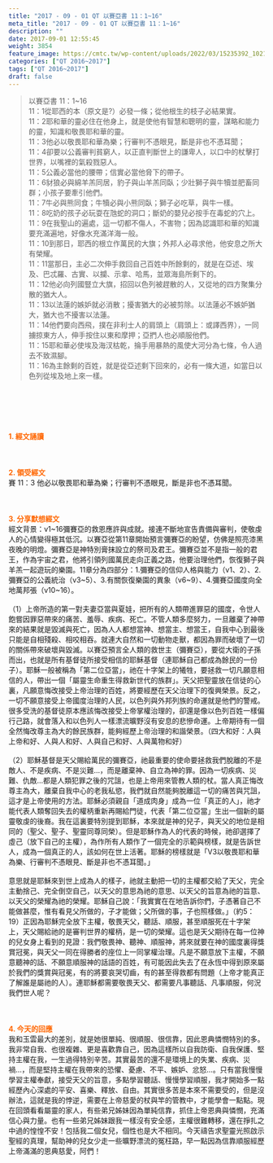 ```yaml
---
title: "2017 - 09 - 01 QT 以賽亞書 11：1~16"
meta_title: "2017 - 09 - 01 QT 以賽亞書 11：1~16"
description: ""
date: 2017-09-01 12:55:45
weight: 3854
feature_image: https://cmtc.tw/wp-content/uploads/2022/03/15235392_10211799862337740_180693556567566654_o-1.webp
categories: ["QT 2016~2017"]
tags: ["QT 2016~2017"]
draft: false
---
```


<blockquote>以賽亞書 11：1~16<br />
11：1從耶西的本（原文是?）必發一條；從他根生的枝子必結果實。<br />
11：2耶和華的靈必住在他身上，就是使他有智慧和聰明的靈，謀略和能力的靈，知識和敬畏耶和華的靈。<br />
11：3他必以敬畏耶和華為樂；行審判不憑眼見，斷是非也不憑耳聞；<br />
11：4卻要以公義審判貧窮人，以正直判斷世上的謙卑人，以口中的杖擊打世界，以嘴裡的氣殺戮惡人。<br />
11：5公義必當他的腰帶；信實必當他脅下的帶子。<br />
11：6豺狼必與綿羊羔同居，豹子與山羊羔同臥；少壯獅子與牛犢並肥畜同群；小孩子要牽引他們。<br />
11：7牛必與熊同食；牛犢必與小熊同臥；獅子必吃草，與牛一樣。<br />
11：8吃奶的孩子必玩耍在虺蛇的洞口；斷奶的嬰兒必按手在毒蛇的穴上。<br />
11：9在我聖山的遍處，這一切都不傷人，不害物；因為認識耶和華的知識要充滿遍地，好像水充滿洋海一般。<br />
11：10到那日，耶西的根立作萬民的大旗；外邦人必尋求他，他安息之所大有榮耀。<br />
11：11當那日，主必二次伸手救回自己百姓中所餘剩的，就是在亞述、埃及、巴忒羅、古實、以攔、示拿、哈馬，並眾海島所剩下的。<br />
11：12他必向列國豎立大旗，招回以色列被趕散的人，又從地的四方聚集分散的猶大人。<br />
11：13以法蓮的嫉妒就必消散；擾害猶大的必被剪除。以法蓮必不嫉妒猶大，猶大也不擾害以法蓮。<br />
11：14他們要向西飛，撲在非利士人的肩頭上（肩頭上：或譯西界），一同擄掠東方人，伸手按住以東和摩押；亞捫人也必順服他們。<br />
11：15耶和華必使埃及海汊枯乾，掄手用暴熱的風使大河分為七條，令人過去不致濕腳。<br />
11：16為主餘剩的百姓，就是從亞述剩下回來的，必有一條大道，如當日以色列從埃及地上來一樣。</blockquote><br />
&nbsp;<br />
<br />
&nbsp;<br />
<br />
<span style="color: #ff6600;"><strong>1. </strong><strong>經文誦讀</strong></span><br />
<br />
<span style="color: #ff6600;"><strong> </strong></span><br />
<br />
<span style="color: #ff6600;"><strong>2. </strong><strong>領受經文<br />
</strong></span>賽 11：3 他必以敬畏耶和華為樂；行審判不憑眼見，斷是非也不憑耳聞。<br />
<br />
&nbsp;<br />
<br />
<span style="color: #ff6600;"><strong>3. 分享默想經文<br />
</strong></span>經文背景：v1~16彌賽亞的救恩應許與成就。接連不斷地宣告責備與審判，使敬虔人的心情變得極其低沉。以賽亞從第11章開始預言彌賽亞的盼望，仿佛是照亮漆黑夜晚的明燈。彌賽亞是神特別膏抹設立的祭司及君王。彌賽亞並不是指一般的君王，作為宇宙之君，他將引領列國萬民走向正義之路，他要治理他們，恢復獅子與羊羔一起遊玩的樂園。11章分為四部分：1.彌賽亞的信仰人格與能力（v1、2）、2.彌賽亞的公義統治（v3~5）、3.有關恢復樂園的異象（v6~9）、4.彌賽亞國度向全地萬邦張（v10~16）。<br />
<br />
（1）上帝所造的第一對夫妻亞當與夏娃，把所有的人類帶進罪惡的國度，令世人飽嘗因罪惡帶來的痛苦、羞辱、疾病、死亡。不管人類多麼努力，一旦離棄了神帶來的結果就是毀滅與死亡，因為人人都想當神、想當主、想當王，自我中心到最後只能是自相殘殺、相咬相吞。就連大自然和一切動物走獸，都因為罪而破壞了一切的關係帶來破壞與毀滅。以賽亞預言全人類的救世主（彌賽亞），要從大衛的子孫而出，也就是所有基督徒所接受相信的耶穌基督（連耶穌自己都成為餘民的一份子）。耶穌一般被稱為「第二位亞當」，祂在十字架上的犧牲，要拯救一切凡願意相信的人，帶出一個「屬靈生命重生得救新世代的族群」。天父把聖靈放在信徒的心裏，凡願意悔改接受上帝治理的百姓，將要經歷在天父治理下的復興榮景。反之，一切不願意接受上帝國度治理的人民，以色列與外邦列族的命運就是他們的警戒。很多受洗的基督徒原本應該悔改接受上帝掌權治理的，卻還是像以色列百姓一樣偏行己路，就會落入和以色列人一樣漂流曠野沒有安息的悲慘命運。上帝期待有一個全然悔改尊主為大的餘民族群，能夠經歷上帝治理的和諧榮景。（四大和好：人與上帝和好、人與人和好、人與自己和好、人與萬物和好）<br />
<br />
（2）耶穌基督是天父賜給萬民的彌賽亞，祂最重要的使命要拯救我們脫離的不是敵人、不是疾病、不是災難…，而是離棄神、自立為神的罪。因為一切疾病、災難、仇敵…都是人類犯罪之後的咒詛，也是上帝用來管教人類的杖。當人真正悔改尊主為大，離棄自我中心的老我私慾，我們就自然能夠脫離這一切的痛苦與咒詛，這才是上帝使用的方法。耶穌必須親自「道成肉身」成為一位「真正的人」，祂才能代表人類奪回失去的權柄重新再賜給門徒，代表「第二位亞當」生出一個新的屬靈敬虔的後裔。我在這裏要特別提到耶穌，本來就是神的兒子，與天父的地位是相同的（聖父、聖子、聖靈同尊同榮）。但是耶穌作為人的代表的時候，祂卻選擇了虛己（放下自己的主權），為作所有人類作了一個完全的示範與榜樣，就是告訴世人，成為一個真正的人，該如何在世上活著。耶穌的榜樣就是「V3以敬畏耶和華為樂、行審判不憑眼見、斷是非也不憑耳聞。」<br />
<br />
意思就是耶穌來到世上成為人的樣子，祂就主動把一切的主權都交給了天父，完全主動捨己、完全倒空自己，以天父的意思為祂的意思、以天父的旨意為祂的旨意、以天父的榮耀為祂的榮耀。耶穌自己說：「我實實在在地告訴你們，子憑著自己不能做甚麼，惟有看見父所做的，子才能做；父所做的事，子也照樣做。」（約5：19）正因為耶穌完全放下主權，敬畏天父，聽話、順服，甚至順服死在十字架上，天父賜給祂的是審判世界的權柄，是一切的榮耀。這也是天父期待在每一位神的兒女身上看到的見證：我們敬畏神、聽神、順服神，將來就要在神的國度裏得獎賞冠冕，與天父一同在得勝者的座位上一同掌權治理。凡是不願意放下主權，不願意聽神的話、不願意順服神的話語的百姓，有可能因此失去了在永恆中得到原來屬於我們的獎賞與冠冕，有的將要哀哭切齒，有的甚至得救都有問題（上帝才能真正了解誰是屬祂的人）。連耶穌都需要敬畏天父、都需要凡事聽話、凡事順服，何況我們世人呢？<br />
<br />
&nbsp;<br />
<br />
<span style="color: #ff6600;"><strong>4. 今天的回應<br />
</strong></span>我和玉雲最大的差別，就是她很單純、很順服、很信靠，因此恩典憐憫特別的多。我非常自我、也很複雜、更是喜歡靠自己，因為這樣所以自我防衛、自我保護、堅持主權在我，一生過得特別辛苦。其實最苦的還不是環境上的失業、疾病、災禍…，而是堅持主權在我帶來的恐懼、憂慮、不平、嫉妒、忿怒…。只有當我慢慢學習主權奉獻，接受天父的旨意，多點學習聽話、慢慢學習順服，我才開始多一點經歷內心深處的平安、喜樂、釋放、自由。其實很多苦是本來不需要受的，但是沒辦法，這就是我的悖逆，需要在上帝慈愛的杖與竿的管教中，才能學會一點點。現在回頭看看屬靈的家人，有些弟兄姊妹因為單純信靠，抓住上帝恩典與憐憫，充滿信心與力量。也有一些弟兄姊妹跟我一樣沒有安全感，主權很難轉移，還在掙扎之中過的惶惶不安！包括我二個女兒，個性也是大不相同。今天禱告求聖靈光照啟示聖經的真理，幫助神的兒女少走一些曠野漂流的冤枉路，早一點因為信靠順服經歷上帝滿滿的恩典慈愛，阿們！
        